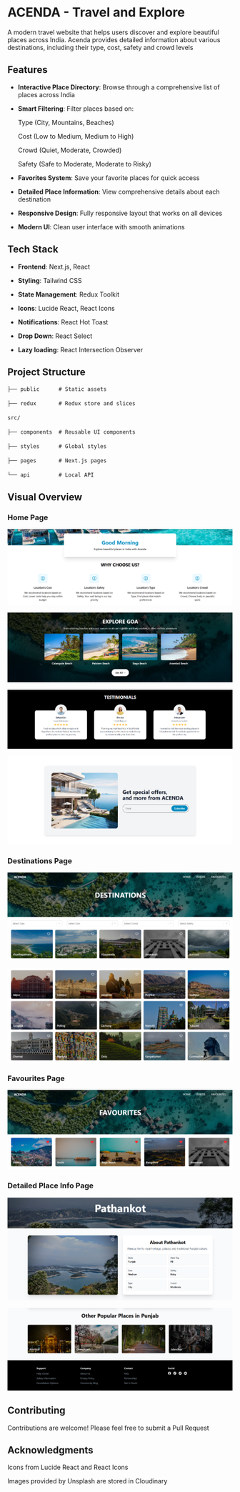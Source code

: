 # ACENDA - Travel and Explore

A modern travel website that helps users discover and explore beautiful places across India. Acenda provides detailed information about various destinations, including their type, cost, safety and crowd levels


## Features
  

-  **Interactive Place Directory**: Browse through a comprehensive list of places across India

-  **Smart Filtering**: Filter places based on:

     Type (City, Mountains, Beaches)

     Cost (Low to Medium, Medium to High)

     Crowd (Quiet, Moderate, Crowded)

     Safety (Safe to Moderate, Moderate to Risky)

-  **Favorites System**: Save your favorite places for quick access

-  **Detailed Place Information**: View comprehensive details about each destination

-  **Responsive Design**: Fully responsive layout that works on all devices

-  **Modern UI**: Clean user interface with smooth animations

  
## Tech Stack

  
-  **Frontend**: Next.js, React

-  **Styling**: Tailwind CSS

-  **State Management**: Redux Toolkit

-  **Icons**: Lucide React, React Icons

-  **Notifications**: React Hot Toast

-  **Drop Down**: React Select

 -  **Lazy loading**: React Intersection Observer

  
## Project Structure

```
├── public      # Static assets

├── redux       # Redux store and slices

src/

├── components  # Reusable UI components

├── styles      # Global styles

├── pages       # Next.js pages

└── api         # Local API
```  

## Visual Overview

### Home Page
![homepage01](./overview/acenda-home01.png)

![homepage02](./overview/acenda-home02.png)

![homepage03](./overview/acenda-home03.png)

![homepage04](./overview/acenda-home04.png)

### Destinations Page
![placespage01](./overview/acenda-places01.png)

![placespage02](./overview/acenda-places02.png)

### Favourites Page
![favpage](./overview/acenda-favpage.png)

### Detailed Place Info Page
![infopage01](./overview/acenda-dynamic01.png)

![infopage02](./overview/acenda-dynamic02.png)

## Contributing

Contributions are welcome! Please feel free to submit a Pull Request

## Acknowledgments

Icons from Lucide React and React Icons

Images provided by Unsplash are stored in Cloudinary
